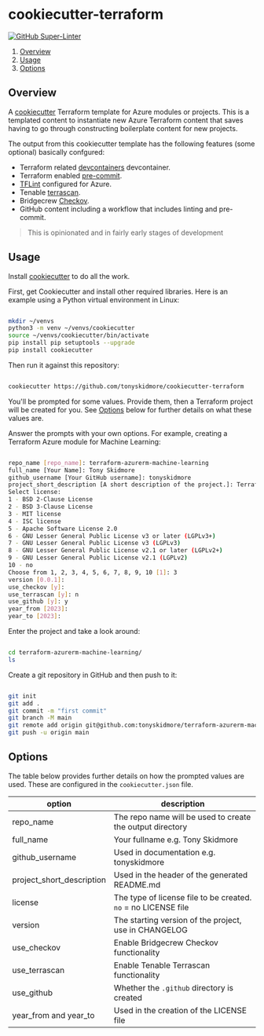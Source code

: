 # cookiecutter-terraform

[![GitHub Super-Linter](https://github.com/tonyskidmore/cookiecutter-terraform/workflows/Lint%20Code%20Base/badge.svg)](https://github.com/marketplace/actions/super-linter)


1. [Overview](#overview)
2. [Usage](#usage)
3. [Options](#options)

## Overview

A [cookiecutter](https://github.com/cookiecutter/cookiecutter) Terraform template for Azure modules or projects.
This is a templated content to instantiate new Azure Terraform content that saves having to go through constructing boilerplate content for new projects.  

The output from this cookiecutter template has the following features (some optional) basically confgured:

* Terraform related [devcontainers](https://github.com/devcontainers/) devcontainer.
* Terraform enabled [pre-commit](https://pre-commit.com).
* [TFLint](https://github.com/terraform-linters/tflint) configured for Azure.
* Tenable [terrascan](https://github.com/tenable/terrascan).
* Bridgecrew [Checkov](https://github.com/bridgecrewio/checkov).
* GitHub content including a workflow that includes linting and pre-commit.


> This is opinionated and in fairly early stages of development


## Usage

Install [cookiecutter](https://github.com/cookiecutter/cookiecutter) to do all the work.

First, get Cookiecutter and install other required libraries. Here is an example using a Python virtual environment in Linux:

````bash

mkdir ~/venvs
python3 -m venv ~/venvs/cookiecutter
source ~/venvs/cookiecutter/bin/activate
pip install pip setuptools --upgrade
pip install cookiecutter

````

Then run it against this repository:

````bash

cookiecutter https://github.com/tonyskidmore/cookiecutter-terraform

````

You'll be prompted for some values. Provide them, then a Terraform project will be created for you.  See [Options](#options) below for further details on what these values are.


Answer the prompts with your own options. For example, creating a Terraform Azure module for Machine Learning:

````bash

repo_name [repo_name]: terraform-azurerm-machine-learning
full_name [Your Name]: Tony Skidmore
github_username [Your GitHub username]: tonyskidmore
project_short_description [A short description of the project.]: Terraform module for Azure Machine Learning
Select license:
1 - BSD 2-Clause License
2 - BSD 3-Clause License
3 - MIT license
4 - ISC license
5 - Apache Software License 2.0
6 - GNU Lesser General Public License v3 or later (LGPLv3+)
7 - GNU Lesser General Public License v3 (LGPLv3)
8 - GNU Lesser General Public License v2.1 or later (LGPLv2+)
9 - GNU Lesser General Public License v2.1 (LGPLv2)
10 - no
Choose from 1, 2, 3, 4, 5, 6, 7, 8, 9, 10 [1]: 3
version [0.0.1]:
use_checkov [y]:
use_terrascan [y]: n
use_github [y]: y
year_from [2023]:
year_to [2023]:

````

Enter the project and take a look around:

````bash

cd terraform-azurerm-machine-learning/
ls

````

Create a git repository in GitHub and then push to it:

````bash

git init
git add .
git commit -m "first commit"
git branch -M main
git remote add origin git@github.com:tonyskidmore/terraform-azurerm-machine-learning.git
git push -u origin main

````

## Options

The table below provides further details on how the prompted values are used.
These are configured in the `cookiecutter.json` file.

| option                    | description                                                     |
|---------------------------|-----------------------------------------------------------------|
| repo_name                 | The repo name will be used to create the output directory       |
| full_name                 | Your fullname e.g. Tony Skidmore                                |
| github_username           | Used in documentation e.g. tonyskidmore                         |
| project_short_description | Used in the header of the generated README.md                   |
| license                   | The type of license file to be created.  `no` = no LICENSE file |
| version                   | The starting version of the project, use in CHANGELOG           |
| use_checkov               | Enable Bridgecrew Checkov functionality                         |
| use_terrascan             | Enable Tenable Terrascan functionality                          |
| use_github                | Whether the `.github` directory is created                      |
| year_from and year_to     | Used in the creation of the LICENSE file                        |
